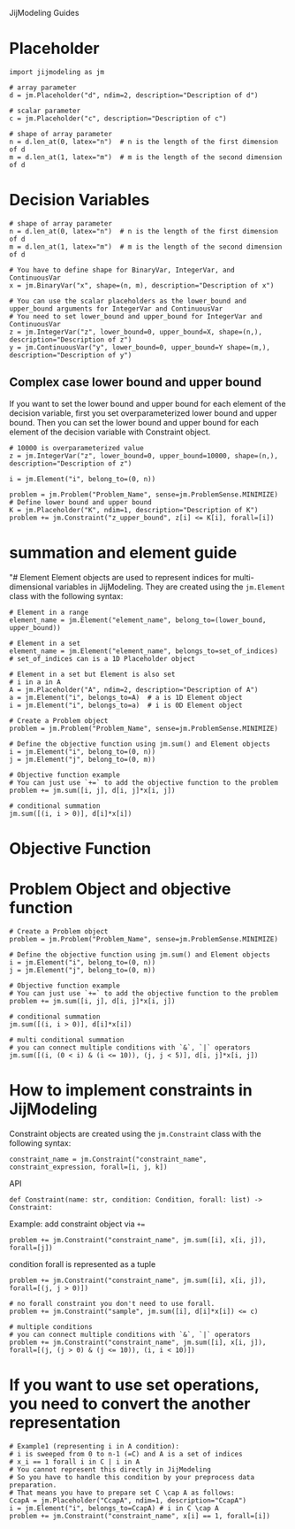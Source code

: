 JijModeling Guides
# Placeholder
```
import jijmodeling as jm

# array parameter
d = jm.Placeholder("d", ndim=2, description="Description of d")

# scalar parameter
c = jm.Placeholder("c", description="Description of c")

# shape of array parameter
n = d.len_at(0, latex="n")  # n is the length of the first dimension of d
m = d.len_at(1, latex="m")  # m is the length of the second dimension of d
```
# Decision Variables
```
# shape of array parameter
n = d.len_at(0, latex="n")  # n is the length of the first dimension of d
m = d.len_at(1, latex="m")  # m is the length of the second dimension of d

# You have to define shape for BinaryVar, IntegerVar, and ContinuousVar
x = jm.BinaryVar("x", shape=(n, m), description="Description of x")

# You can use the scalar placeholders as the lower_bound and upper_bound arguments for IntegerVar and ContinuousVar
# You need to set lower_bound and upper_bound for IntegerVar and ContinuousVar
z = jm.IntegerVar("z", lower_bound=0, upper_bound=X, shape=(n,), description="Description of z")
y = jm.ContinuousVar("y", lower_bound=0, upper_bound=Y shape=(m,), description="Description of y")
```

## Complex case lower bound and upper bound
If you want to set the lower bound and upper bound for each element of the decision variable, first you set overparameterized lower bound and upper bound.
Then you can set the lower bound and upper bound for each element of the decision variable with Constraint object.

```
# 10000 is overparameterized value
z = jm.IntegerVar("z", lower_bound=0, upper_bound=10000, shape=(n,), description="Description of z")

i = jm.Element("i", belong_to=(0, n))

problem = jm.Problem("Problem_Name", sense=jm.ProblemSense.MINIMIZE)
# Define lower bound and upper bound
K = jm.Placeholder("K", ndim=1, description="Description of K")
problem += jm.Constraint("z_upper_bound", z[i] <= K[i], forall=[i])
```

# summation and element guide

"# Element
Element objects are used to represent indices for multi-dimensional variables in JijModeling. They are created using the `jm.Element` class with the following syntax:
```
# Element in a range
element_name = jm.Element("element_name", belong_to=(lower_bound, upper_bound))

# Element in a set
element_name = jm.Element("element_name", belongs_to=set_of_indices)
# set_of_indices can is a 1D Placeholder object

# Element in a set but Element is also set
# i in a in A
A = jm.Placeholder("A", ndim=2, description="Description of A")
a = jm.Element("i", belongs_to=A)  # a is 1D Element object
i = jm.Element("i", belongs_to=a)  # i is 0D Element object
```

```
# Create a Problem object
problem = jm.Problem("Problem_Name", sense=jm.ProblemSense.MINIMIZE)

# Define the objective function using jm.sum() and Element objects
i = jm.Element("i", belong_to=(0, n))
j = jm.Element("j", belong_to=(0, m))

# Objective function example
# You can just use `+=` to add the objective function to the problem
problem += jm.sum([i, j], d[i, j]*x[i, j])

# conditional summation
jm.sum([(i, i > 0)], d[i]*x[i])
```
# Objective Function
# Problem Object and objective function
```
# Create a Problem object
problem = jm.Problem("Problem_Name", sense=jm.ProblemSense.MINIMIZE)

# Define the objective function using jm.sum() and Element objects
i = jm.Element("i", belong_to=(0, n))
j = jm.Element("j", belong_to=(0, m))

# Objective function example
# You can just use `+=` to add the objective function to the problem
problem += jm.sum([i, j], d[i, j]*x[i, j])

# conditional summation
jm.sum([(i, i > 0)], d[i]*x[i])

# multi conditional summation
# you can connect multiple conditions with `&`, `|` operators
jm.sum([(i, (0 < i) & (i <= 10)), (j, j < 5)], d[i, j]*x[i, j])
```
# How to implement constraints in JijModeling

Constraint objects are created using the `jm.Constraint` class with the following syntax:
```
constraint_name = jm.Constraint("constraint_name", constraint_expression, forall=[i, j, k])
```

API
```
def Constraint(name: str, condition: Condition, forall: list) -> Constraint:
```

Example:
add constraint object via `+=`
```
problem += jm.Constraint("constraint_name", jm.sum([i], x[i, j]), forall=[j])
```

condition forall is represented as a tuple
```
problem += jm.Constraint("constraint_name", jm.sum([i], x[i, j]), forall=[(j, j > 0)])

# no forall constraint you don't need to use forall.
problem += jm.Constraint("sample", jm.sum([i], d[i]*x[i]) <= c)

# multiple conditions
# you can connect multiple conditions with `&`, `|` operators
problem += jm.Constraint("constraint_name", jm.sum([i], x[i, j]), forall=[(j, (j > 0) & (j <= 10)), (i, i < 10)])
```

# If you want to use set operations, you need to convert the another representation
```
# Example1 (representing i in A condition):
# i is sweeped from 0 to n-1 (=C) and A is a set of indices
# x_i == 1 forall i in C | i in A
# You cannot represent this directly in JijModeling
# So you have to handle this condition by your preprocess data preparation.
# That means you have to prepare set C \cap A as follows:
CcapA = jm.Placeholder("CcapA", ndim=1, description="CcapA")
i = jm.Element("i", belongs_to=CcapA) # i in C \cap A
problem += jm.Constraint("constraint_name", x[i] == 1, forall=[i])
```
